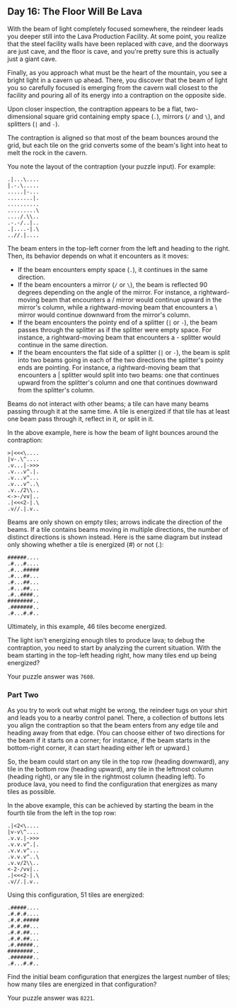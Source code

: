 ## Day 16: The Floor Will Be Lava

With the beam of light completely focused somewhere, the reindeer leads you
deeper still into the Lava Production Facility. At some point, you realize that
the steel facility walls have been replaced with cave, and the doorways are just
cave, and the floor is cave, and you're pretty sure this is actually just a
giant cave.

Finally, as you approach what must be the heart of the mountain, you see a
bright light in a cavern up ahead. There, you discover that the beam of light
you so carefully focused is emerging from the cavern wall closest to the
facility and pouring all of its energy into a contraption on the opposite side.

Upon closer inspection, the contraption appears to be a flat, two-dimensional
square grid containing empty space (`.`), mirrors (`/` and `\`), and
splitters (`|` and `-`).

The contraption is aligned so that most of the beam bounces around the grid, but
each tile on the grid converts some of the beam's light into heat to melt the
rock in the cavern.

You note the layout of the contraption (your puzzle input). For example:

```text
.|...\....
|.-.\.....
.....|-...
........|.
..........
.........\
..../.\\..
.-.-/..|..
.|....-|.\
..//.|....
```

The beam enters in the top-left corner from the left and heading to the right.
Then, its behavior depends on what it encounters as it moves:

* If the beam encounters empty space (`.`), it continues in the same direction.
* If the beam encounters a mirror (`/` or `\`), the beam is reflected 90 degrees
  depending on the angle of the mirror. For instance, a rightward-moving beam
  that encounters a / mirror would continue upward in the mirror's column, while
  a rightward-moving beam that encounters a \ mirror would continue downward
  from the mirror's column.
* If the beam encounters the pointy end of a splitter (`|` or `-`), the beam
  passes through the splitter as if the splitter were empty space. For instance,
  a rightward-moving beam that encounters a - splitter would continue in the
  same direction.
* If the beam encounters the flat side of a splitter (`|` or `-`), the beam is
  split into two beams going in each of the two directions the splitter's pointy
  ends are pointing. For instance, a rightward-moving beam that encounters a |
  splitter would split into two beams: one that continues upward from the
  splitter's column and one that continues downward from the splitter's column.

Beams do not interact with other beams; a tile can have many beams passing
through it at the same time. A tile is energized if that tile has at least one
beam pass through it, reflect in it, or split in it.

In the above example, here is how the beam of light bounces around the
contraption:

```text
>|<<<\....
|v-.\^....
.v...|->>>
.v...v^.|.
.v...v^...
.v...v^..\
.v../2\\..
<->-/vv|..
.|<<<2-|.\
.v//.|.v..
```

Beams are only shown on empty tiles; arrows indicate the direction of the beams.
If a tile contains beams moving in multiple directions, the number of distinct
directions is shown instead. Here is the same diagram but instead only showing
whether a tile is energized (#) or not (.):

```text
######....
.#...#....
.#...#####
.#...##...
.#...##...
.#...##...
.#..####..
########..
.#######..
.#...#.#..
```

Ultimately, in this example, 46 tiles become energized.

The light isn't energizing enough tiles to produce lava; to debug the
contraption, you need to start by analyzing the current situation. With the beam
starting in the top-left heading right, how many tiles end up being energized?

Your puzzle answer was `7608`.

### Part Two

As you try to work out what might be wrong, the reindeer tugs on your shirt and
leads you to a nearby control panel. There, a collection of buttons lets you
align the contraption so that the beam enters from any edge tile and heading
away from that edge. (You can choose either of two directions for the beam if it
starts on a corner; for instance, if the beam starts in the bottom-right corner,
it can start heading either left or upward.)

So, the beam could start on any tile in the top row (heading downward), any tile
in the bottom row (heading upward), any tile in the leftmost column (heading
right), or any tile in the rightmost column (heading left). To produce lava, you
need to find the configuration that energizes as many tiles as possible.

In the above example, this can be achieved by starting the beam in the fourth
tile from the left in the top row:

```text
.|<2<\....
|v-v\^....
.v.v.|->>>
.v.v.v^.|.
.v.v.v^...
.v.v.v^..\
.v.v/2\\..
<-2-/vv|..
.|<<<2-|.\
.v//.|.v..
```

Using this configuration, 51 tiles are energized:

```text
.#####....
.#.#.#....
.#.#.#####
.#.#.##...
.#.#.##...
.#.#.##...
.#.#####..
########..
.#######..
.#...#.#..
```

Find the initial beam configuration that energizes the largest number of tiles;
how many tiles are energized in that configuration?

Your puzzle answer was `8221`.
